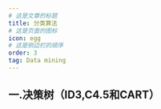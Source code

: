 ```yaml
---
# 这是文章的标题
title: 分类算法
# 这是页面的图标
icon: egg
# 这是侧边栏的顺序
order: 3
tag: Data mining
---
```

## 一.决策树（ID3,C4.5和CART）

